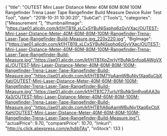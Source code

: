 {
	"title": "OUTEST Mini Laser Distance Meter 40M 60M 80M 100M Rangefinder Trena Laser Tape Rangefinder Build Measure Device Ruler Test Tool",
	"date": "2018-10-31 10:30:20",
	"SubCat": ["Tools"],
	"categories": ["Measurement "],
	"thumbnailImage": "https://ae01.alicdn.com/kf/HTB19_xLCxSYBuNjSsphq6zGvVXac/OUTEST-Mini-Laser-Distance-Meter-40M-60M-80M-100M-Rangefinder-Trena-Laser-Tape-Rangefinder-Build-Measure.jpg_220x220.jpg",
	"BigImage": ["https://ae01.alicdn.com/kf/HTB19_xLCxSYBuNjSsphq6zGvVXac/OUTEST-Mini-Laser-Distance-Meter-40M-60M-80M-100M-Rangefinder-Trena-Laser-Tape-Rangefinder-Build-Measure.jpg","https://ae01.alicdn.com/kf/HTB1XpZnrIyYBuNkSnfoq6AWgVXaL/OUTEST-Mini-Laser-Distance-Meter-40M-60M-80M-100M-Rangefinder-Trena-Laser-Tape-Rangefinder-Build-Measure.jpg","https://ae01.alicdn.com/kf/HTB1M7YpAamWBuNjy1Xaq6xCbXXat/OUTEST-Mini-Laser-Distance-Meter-40M-60M-80M-100M-Rangefinder-Trena-Laser-Tape-Rangefinder-Build-Measure.jpg","https://ae01.alicdn.com/kf/HTB1C77urIuYBuNkSmRyq6AA3pXa3/OUTEST-Mini-Laser-Distance-Meter-40M-60M-80M-100M-Rangefinder-Trena-Laser-Tape-Rangefinder-Build-Measure.jpg","https://ae01.alicdn.com/kf/HTB1IA6pAamWBuNjy1Xaq6xCbXXaH/OUTEST-Mini-Laser-Distance-Meter-40M-60M-80M-100M-Rangefinder-Trena-Laser-Tape-Rangefinder-Build-Measure.jpg"],
	"actualPrice": 9.70,
	"comparePrice": 10.70,
	"linkurl": "http://s.click.aliexpress.com/e/hdibTAs",
	"inStock": 133
}
